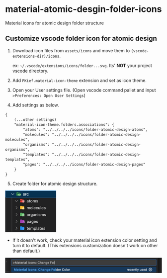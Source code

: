 # material-atomic-desgin-folder-icons

Material icons for atomic design folder structure

## Customize vscode folder icon for atomic design

1. Download icon files from `assets/icons` and move them to `(vscode-extensions-dir)/icons`.

   ex: `~/.vscode/extensions/icons/folder...svg`. Its' **NOT** your project vscode directory.

2. Add `PKief.material-icon-theme` extension and set as icon theme.

3. Open your User settings file. (Open vscode command pallet and input `>Preferences: Open User Settings`)

4. Add settings as below.

```
{
    (...other settings)
    "material-icon-theme.folders.associations": {
        "atoms": "../../../../icons/folder-atomic-design-atoms",
        "molecules": "../../../../icons/folder-atomic-design-molecules",
        "organisms": "../../../../icons/folder-atomic-design-organisms",
        "templates": "../../../../icons/folder-atomic-design-templates",
        "pages": "../../../../icons/folder-atomic-design-pages"
    }
}
```

5. Create folder for atomic design structure.
<img src="https://github.com/gooodev/material-atomic-desgin-folder-icons/blob/main/assets/readme/folder.png" alt="screenshot of vscode file explorer">


- If it doesn't work, check your material icon extension color setting and turn it to default. (This extensions customization doesn't work on other than default.)
<img src="https://github.com/gooodev/material-atomic-desgin-folder-icons/blob/main/assets/readme/change-color.png" alt="screenshot of changing extensions color">
